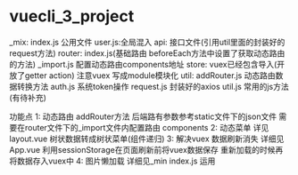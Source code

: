 # vuecli_3_project
<!-- 项目剖析 -->
<!-- ui框架是element 包含vuex vue-router 动态路由 动态菜单 -->
<!-- 文件夹简介 -->
_mix: index.js 公用文件
      user.js:全局混入
 api: 接口文件(引用util里面的封装好的request方法)
 router: index.js(基础路由 beforeEach方法中设置了获取动态路由的方法)
         _import.js 配置动态路由components地址
 store: vuex已经包含导入(开放了getter action) 注意vuex 写成module模块化
 util: addRouter.js 动态路由数据转换方法
       auth.js  系统token操作
       request.js 封装好的axios
       util.js 常用的js方法(有待补充)

功能点
1: 动态路由 addRouter方法 后端路有参数参考static文件下的json文件  需要在router文件下的_import文件内配置路由   components
2: 动态菜单 详见layout.vue 树状数据转成树状菜单(组件递归)
3: 解决vuex 数据刷新消失 详细见App.vue 利用sessionStorage在页面刷新前将vuex数据保存 重新加载的时候再将数据存入vuex中
4: 图片懒加载 详细见_min index.js  运用 <img :lazy="uri"/>


